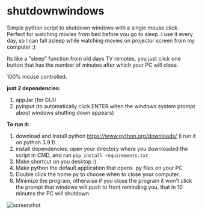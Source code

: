 # shutdownwindows
Simple python script to shutdown windows with a single mouse click. Perfect for watching movies from bed before you go to sleep. I use it every day, so I can fall asleep while watching movies on projector screen from my computer :)

Its like a "sleep" function from old days TV remotes, you just click one button that has the number of minutes after which your PC will close. 

100% mouse controlled. 

**just 2 dependencies:**
1. appJar (for GUI) 
2. pyinput (to automatically click ENTER when the windows system prompt about windows shutting down appears)

**To run it:**
1. download and install python https://www.python.org/downloads/ (i run it on python 3.9.1)
2. install dependencies: open your directory where you downloaded the script in CMD, and run 
```pip install requirements.txt```
3. Make shortcut on you desktop :) 
4. Make python the default application that opens .py files on your PC
5. Double click the home.py to choose when to close your computer. 
6. Minimize the program, otherwise if you close the program it won't click the prompt that windows will push to front reminding you, that in 10 minutes the PC will shutdown. 

![screenshot](https://github.com/growandwin/shutdownwindows/blob/main/screenshot.PNG?raw=true)


